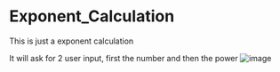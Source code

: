 # Exponent_Calculation
This is just a exponent calculation

It will ask for 2 user input, first the number and then the power
![image](https://user-images.githubusercontent.com/111609721/210082615-cde9e646-0267-4e36-ae2d-6c8d7ac8456d.png)

